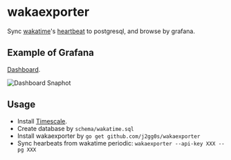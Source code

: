 # wakaexporter

Sync [wakatime](https://wakatime.com)'s [heartbeat](https://wakatime.com/developers#heartbeats) to postgresql,
and browse by grafana.

## Example of Grafana

[Dashboard](https://grafana.com/grafana/dashboards/14778/reviews).

![Dashboard Snaphot](https://grafana.com/api/dashboards/14778/images/10811/image)

## Usage

-   Install [Timescale](https://www.timescale.com/).
-   Create database by `schema/wakatime.sql`
-   Install wakaexporter by `go get github.com/j2gg0s/wakaexporter`
-   Sync hearbeats from wakatime periodic: `wakaexporter --api-key XXX --pg XXX`
